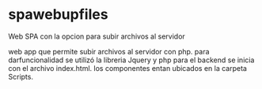 # spawebupfiles
Web SPA con la opcion para subir archivos al servidor

web app que permite subir archivos al servidor con php.
para darfuncionalidad se utilizó la libreria Jquery y php para el backend
se inicia con el archivo index.html. los componentes entan ubicados en la 
carpeta Scripts.
